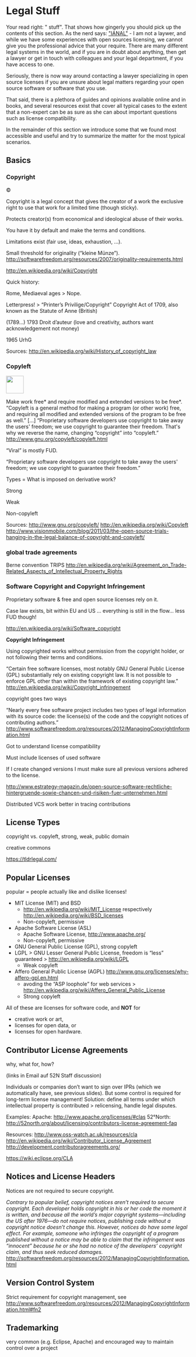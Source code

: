 # Legal Stuff

Your read right: "<i class="octicon octicon-law"></i> stuff". That shows how gingerly you should pick up the contents of this section. As the nerd says: ["IANAL"](https://en.wikipedia.org/wiki/IANAL) - I am not a laywer, and while we have some experiences with open sources licensing, we cannot give you the professional advice that your require. There are many different legal systems in the world, and if you are in doubt about anything, then get a lawyer or get in touch with colleagues and your legal department, if you have access to one.

Seriously, there is now way around contacting a lawyer specializing in open source licenses if you are unsure about legal matters regarding your open source software or software that you use.

That said, there is a plethora of guides and opinions available online and in books, and several resources exist that cover all typical cases to the extent that a non-expert can be as sure as she can about important questions such as license compatibility.

In the remainder of this section we introduce some that we found most accessible and useful and try to summarize the matter for the most typical scenarios.


## Basics

### Copyright

&copy;


Copyright is a legal concept that gives the creator of a work the exclusive right to use that work for a limited time (though sticky).

Protects creator(s) from economical and ideological abuse of their works.

You have it by default and make the terms and conditions.

Limitations exist (fair use, ideas, exhaustion, …).

Small threshold for originality (“kleine Münze”).
	http://softwarefreedom.org/resources/2007/originality-requirements.html

http://en.wikipedia.org/wiki/Copyright


Quick history:

Rome, Mediaeval ages > Nope.

Letterpress! > “Printer’s Privilige/Copyright”
Copyright Act of 1709, also known as the Statute of Anne (British)

(1789…) 1793 Droit d’auteur (love and creativity, authors want acknowledgement not money)

1965 UrhG

Sources: http://en.wikipedia.org/wiki/History_of_copyright_law 


### Copyleft

<img src="https://upload.wikimedia.org/wikipedia/commons/8/8b/Copyleft.svg" width="48">

Make work free* and require modified and extended versions to be free*.
“Copyleft is a general method for making a program (or other work) free, and requiring all modified and extended versions of the program to be free as well.” […] “Proprietary software developers use copyright to take away the users' freedom; we use copyright to guarantee their freedom. That's why we reverse the name, changing “copyright” into “copyleft.” http://www.gnu.org/copyleft/copyleft.html 

“Viral” is mostly FUD.

“Proprietary software developers use copyright to take away the users' freedom; we use copyright to guarantee their freedom.”

Types = What is imposed on derivative work?

Strong

Weak

Non-copyleft

Sources: http://www.gnu.org/copyleft/  http://en.wikipedia.org/wiki/Copyleft   http://www.visionmobile.com/blog/2011/03/the-open-source-trials-hanging-in-the-legal-balance-of-copyright-and-copyleft/  

### global trade agreements

Berne convention
TRIPS
http://en.wikipedia.org/wiki/Agreement_on_Trade-Related_Aspects_of_Intellectual_Property_Rights

### Software Copyright and Copyright Infringement

Proprietary software & free and open source licenses rely on it.

Case law exists, bit within EU and US … everything is still in the flow… less FUD though!

http://en.wikipedia.org/wiki/Software_copyright

**Copyright Infringement**

Using copyrighted works without permission from the copyright holder, or not following their terms and conditions.

“Certain free software licenses, most notably GNU General Public License (GPL) substantially rely on existing copyright law. It is not possible to enforce GPL other than within the framework of existing copyright law.”
http://en.wikipedia.org/wiki/Copyright_infringement 

copyright goes two ways

“Nearly every free software project includes two types of legal information with its source code: the license(s) of the code and the copyright notices of contributing authors.”
http://www.softwarefreedom.org/resources/2012/ManagingCopyrightInformation.html

Got to understand license compatibility

Must include licenses of used software

If I create changed versions I must make sure all previous versions adhered to the license. 

http://www.estrategy-magazin.de/open-source-software-rechtliche-hintergruende-sowie-chancen-und-risiken-fuer-unternehmen.html

Distributed VCS work better in tracing contributions



## License Types

copyright vs. copyleft, strong, weak, public domain

creative commons

https://tldrlegal.com/



## Popular Licenses

popular = people actually like and dislike licenses!

* MIT License (MIT) and BSD
  * http://en.wikipedia.org/wiki/MIT_License respectively http://en.wikipedia.org/wiki/BSD_licenses 
  * Non-copyleft, permissive
* Apache Software License (ASL)
  * Apache Software License, http://www.apache.org/ 
  * Non-copyleft, permissive
* GNU General Public License (GPL), strong copyleft
* LGPL > GNU Lesser General Public License, freedom is “less” guaranteed > http://en.wikipedia.org/wiki/LGPL 
  * Weak copyleft
* Affero General Public License (AGPL) http://www.gnu.org/licenses/why-affero-gpl.en.html
  * avoding the “ASP loophole” for web services > http://en.wikipedia.org/wiki/Affero_General_Public_License 
  * Strong copyleft


All of these are licenses for software code, and **NOT** for
* creative work or art,
* licenses for open data, or
* licenses for open hardware.


## Contributor License Agreements

why, what for, how?

(links in Email auf 52N Staff discussion)

Individuals or companies don’t want to sign over IPRs (which we automatically have, see previous slides). But some control is required for long-term license management!
Solution: define all terms under which intellectual property is contributed > relicensing, handle legal disputes.

Examples:
Apache: http://www.apache.org/licenses/#clas
52°North: http://52north.org/about/licensing/contributors-license-agreement-faq 

Resources: http://www.oss-watch.ac.uk/resources/cla http://en.wikipedia.org/wiki/Contributor_License_Agreement 
http://development.contributoragreements.org/ 

https://wiki.eclipse.org/CLA

## Notices and License Headers

Notices are not required to secure copyright.

*<i class="octicon octicon-quote"></i> Contrary to popular belief, copyright notices aren’t required to secure copyright. Each developer holds copyright in his or her code the moment it is written, and because all the world’s major copyright systems—including the US after 1976—do not require notices, publishing code without a copyright notice doesn’t change this. However, notices do have some legal effect. For example, someone who infringes the copyright of a program published without a notice may be able to claim that the infringement was “innocent” because he or she had no notice of the developers’ copyright claim, and thus seek reduced damages.*
http://softwarefreedom.org/resources/2012/ManagingCopyrightInformation.html 


## Version Control System

Strict requirement for copyright management, see http://www.softwarefreedom.org/resources/2012/ManagingCopyrightInformation.html#fn2 

## Trademarking

very common (e.g. Eclipse, Apache) and encouraged way to maintain control over a project



